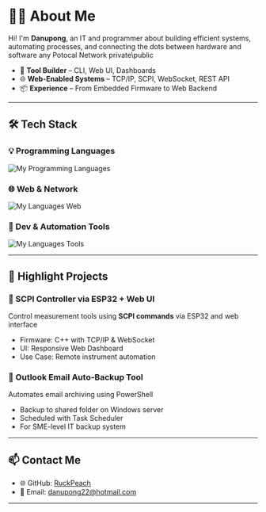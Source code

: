


# 👨‍💻 About Me
Hi! I'm **Danupong**, an IT and programmer  about building efficient systems, automating processes, and connecting the dots between hardware and software any Potocal Network private\public

- 🧰 **Tool Builder** – CLI, Web UI, Dashboards
- 🌐 **Web-Enabled Systems** – TCP/IP, SCPI, WebSocket, REST API
- 📦 **Experience** – From Embedded Firmware to Web Backend

---

## 🛠️ Tech Stack

### 💡 Programming Languages  

![My Programming Languages](https://skillicons.dev/icons?i=python,c,cpp,cs&theme=dark&perline=15)




### 🌐 Web & Network  
![My Languages Web](https://skillicons.dev/icons?i=html,css,javascript&theme=dark&perline=15)




### 🧰 Dev & Automation Tools  
![My Languages Tools](https://skillicons.dev/icons?i=arduino,visualstudio,vscode&theme=dark&perline=15)

---





## 🚀 Highlight Projects

### 🧪 SCPI Controller via ESP32 + Web UI  
Control measurement tools using **SCPI commands** via ESP32 and web interface  
- Firmware: C++ with TCP/IP & WebSocket  
- UI: Responsive Web Dashboard  
- Use Case: Remote instrument automation

### 📂 Outlook Email Auto-Backup Tool  
Automates email archiving using PowerShell  
- Backup to shared folder on Windows server  
- Scheduled with Task Scheduler  
- For SME-level IT backup system


---

## 📫 Contact Me

- 🌐 GitHub: [RuckPeach](https://github.com/RuckPeach)
- 📧 Email: danupong22@hotmail.com

---
